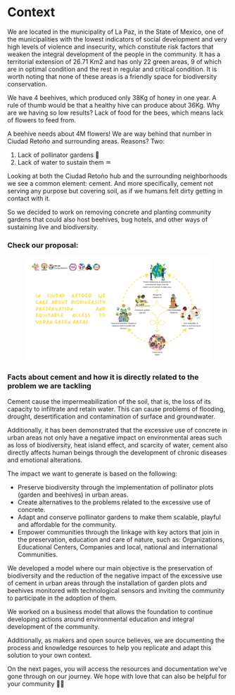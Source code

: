 # Context

We are located in the municipality of La Paz, in the State of Mexico, one of the municipalities with the lowest indicators of social development and very high levels of violence and insecurity, which constitute risk factors that weaken the integral development of the people in the community. It has a territorial extension of 26.71 Km2 and has only 22 green areas, 9 of which are in optimal condition and the rest in regular and critical condition. It is worth noting that none of these areas is a friendly space for biodiversity conservation.

We have 4 beehives, which produced only 38Kg of honey in one year. A rule of thumb would be that a healthy hive can produce about 36Kg. Why are we having so low results? Lack of food for the bees, which means lack of flowers to feed from.

A beehive needs about 4M flowers! We are way behind that number in Ciudad Retoño and surrounding areas. Reasons? Two:

1. Lack of pollinator gardens 🌼
2. Lack of water to sustain them ♒

Looking at both the Ciudad Retoño hub and the surrounding neighborhoods we see a common element: cement. And more specifically, cement not serving any purpose but covering soil, as if we humans felt dirty getting in contact with it.

So we decided to work on removing concrete and planting community gardens that could also host beehives, bug hotels, and other ways of sustaining live and biodiversity.

### Check our proposal:

&#x20;

<figure><img src=".gitbook/assets/Overall_concept_graphic.jpg" alt=""><figcaption></figcaption></figure>

### Facts about cement and how it is directly related to the problem we are tackling

Cement cause the impermeabilization of the soil, that is, the loss of its capacity to infiltrate and retain water. This can cause problems of flooding, drought, desertification and contamination of surface and groundwater.

Additionally, it has been demonstrated that the excessive use of concrete in urban areas not only have a negative impact on environmental areas such as loss of biodiversity, heat island effect, and scarcity of water, cement also directly affects human beings through the development of chronic diseases and emotional alterations.

The impact we want to generate is based on the following:

* Preserve biodiversity through the implementation of pollinator plots (garden and beehives) in urban areas.
* Create alternatives to the problems related to the excessive use of concrete.
* Adapt and conserve pollinator gardens to make them scalable, playful and affordable for the community.
* Empower communities through the linkage with key actors that join in the preservation, education and care of nature, such as: Organizations, Educational Centers, Companies and local, national and international Communities.

We developed a model where our main objective is the preservation of biodiversity and the reduction of the negative impact of the excessive use of cement in urban areas through the installation of garden plots and beehives monitored with technological sensors and inviting the community to participate in the adoption of them.

We worked on a business model that allows the foundation to continue developing actions around environmental education and integral development of the community.

Additionally, as makers and open source believes, we are documenting the process and knowledge resources to help you replicate and adapt this solution to your own context.

On the next pages, you will access the resources and documentation we've gone through on our journey. We hope with love that can also be helpful for your community 🐝🌻
